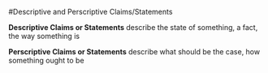 #Descriptive and Perscriptive Claims/Statements

**Descriptive Claims or Statements** describe the state of something, a fact, the way something is

**Perscriptive Claims or Statements** describe what should be the case, how something ought to be